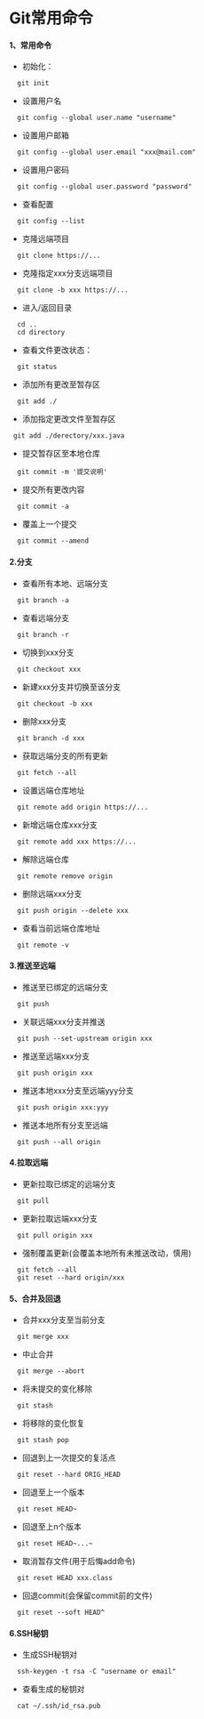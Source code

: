 Git常用命令
===============

#### 1、常用命令

- 初始化：
```
  git init
```
- 设置用户名
```
  git config --global user.name "username"
```

- 设置用户邮箱
```
  git config --global user.email "xxx@mail.com"
```

- 设置用户密码
```
  git config --global user.password "password"
```

- 查看配置
```
  git config --list
```

- 克隆远端项目
```
  git clone https://...
```

- 克隆指定xxx分支远端项目
```
  git clone -b xxx https://...
```

- 进入/返回目录
```
  cd ..
  cd directory
```

- 查看文件更改状态：
```
  git status
```

- 添加所有更改至暂存区
```
  git add ./
```

- 添加指定更改文件至暂存区
```
 git add ./derectory/xxx.java
```

- 提交暂存区至本地仓库
```
  git commit -m '提交说明'
```

- 提交所有更改内容
```
  git commit -a
```

- 覆盖上一个提交
```
  git commit --amend
```

#### 2.分支

- 查看所有本地、远端分支
```
  git branch -a
```

- 查看远端分支
```
  git branch -r
```

- 切换到xxx分支
```
  git checkout xxx
```

- 新建xxx分支并切换至该分支
```
  git checkout -b xxx
```

- 删除xxx分支
```
  git branch -d xxx
```

- 获取远端分支的所有更新
```
  git fetch --all
```

- 设置远端仓库地址
```
  git remote add origin https://...
```

- 新增远端仓库xxx分支
```
  git remote add xxx https://...
```

- 解除远端仓库
```
  git remote remove origin
```

- 删除远端xxx分支
```
  git push origin --delete xxx
```

- 查看当前远端仓库地址
```
  git remote -v
```

#### 3.推送至远端

- 推送至已绑定的远端分支
```
  git push
```

- 关联远端xxx分支并推送
```
  git push --set-upstream origin xxx
```

- 推送至远端xxx分支
```
  git push origin xxx
```

- 推送本地xxx分支至远端yyy分支
```
  git push origin xxx:yyy
```

- 推送本地所有分支至远端
```
  git push --all origin
```

#### 4.拉取远端

- 更新拉取已绑定的远端分支
```
  git pull
```

- 更新拉取远端xxx分支
```
  git pull origin xxx
```

- 强制覆盖更新(会覆盖本地所有未推送改动，慎用)
```
  git fetch --all
  git reset --hard origin/xxx
```

#### 5、合并及回退

- 合并xxx分支至当前分支
```
  git merge xxx
```

- 中止合并
```
  git merge --abort
```

- 将未提交的变化移除
```
  git stash
```

- 将移除的变化恢复
```
  git stash pop
```

- 回退到上一次提交的复活点
```
  git reset --hard ORIG_HEAD
```

- 回退至上一个版本
```
  git reset HEAD~
```

- 回退至上n个版本
```
  git reset HEAD~...~
```

- 取消暂存文件(用于后悔add命令)
```
  git reset HEAD xxx.class
```

- 回退commit(会保留commit前的文件)
```
  git reset --soft HEAD^
```

#### 6.SSH秘钥

- 生成SSH秘钥对
```
  ssh-keygen -t rsa -C "username or email"
```

- 查看生成的秘钥对
```
  cat ~/.ssh/id_rsa.pub
```
